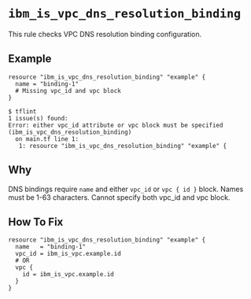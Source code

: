 # `ibm_is_vpc_dns_resolution_binding`

This rule checks VPC DNS resolution binding configuration.

## Example

```hcl
resource "ibm_is_vpc_dns_resolution_binding" "example" {
  name = "binding-1"
  # Missing vpc_id and vpc block
}
```

```console
$ tflint
1 issue(s) found:
Error: either vpc_id attribute or vpc block must be specified (ibm_is_vpc_dns_resolution_binding)
  on main.tf line 1:
   1: resource "ibm_is_vpc_dns_resolution_binding" "example" {
```

## Why

DNS bindings require `name` and either `vpc_id` or `vpc { id }` block. Names must be 1-63 characters. Cannot specify both vpc_id and vpc block.

## How To Fix

```hcl
resource "ibm_is_vpc_dns_resolution_binding" "example" {
  name   = "binding-1"
  vpc_id = ibm_is_vpc.example.id
  # OR
  vpc {
    id = ibm_is_vpc.example.id
  }
}
```